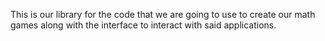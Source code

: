 This is our library for the code that we are going to use to create our math games along with the interface to interact with said applications.
